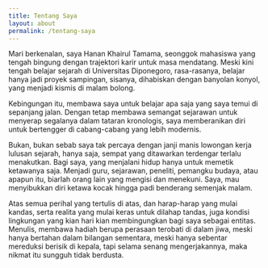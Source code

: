 ```yaml
---
title: Tentang Saya
layout: about
permalink: /tentang-saya
---
```

Mari berkenalan, saya Hanan Khairul Tamama, seonggok mahasiswa yang tengah bingung dengan trajektori karir untuk masa mendatang. Meski kini tengah belajar sejarah di Universitas Diponegoro, rasa-rasanya, belajar hanya jadi proyek sampingan, sisanya, dihabiskan dengan banyolan konyol, yang menjadi kismis di malam bolong.

Kebingungan itu, membawa saya untuk belajar apa saja yang saya temui di sepanjang jalan. Dengan tetap membawa semangat sejarawan untuk menyerap segalanya dalam tataran kronologis, saya memberanikan diri untuk bertengger di cabang-cabang yang lebih modernis.

Bukan, bukan sebab saya tak percaya dengan janji manis lowongan kerja lulusan sejarah, hanya saja, sempat yang ditawarkan terdengar terlalu menakutkan. Bagi saya, yang menjalani hidup hanya untuk memetik ketawanya saja. Menjadi guru, sejarawan, peneliti, pemangku budaya, atau apapun itu, biarlah orang lain yang mengisi dan menekuni. Saya, mau menyibukkan diri ketawa kocak hingga padi benderang semenjak malam.

Atas semua perihal yang tertulis di atas, dan harap-harap yang mulai kandas, serta realita yang mulai keras untuk dilahap tandas, juga kondisi lingkungan yang kian hari kian membingungkan bagi saya sebagai entitas. Menulis, membawa hadiah berupa perasaan terobati di dalam jiwa, meski hanya bertahan dalam bilangan sementara, meski hanya sebentar mereduksi berisik di kepala, tapi selama senang mengerjakannya, maka nikmat itu sungguh tidak berdusta.